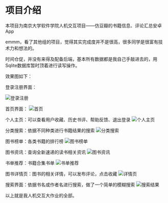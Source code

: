 # 项目介绍

本项目为南京大学软件学院人机交互项目——仿豆瓣的书籍信息、评论汇总安卓App

emmm，看了其他组的项目，觉得其实完成度并不是很高，很多同学是很富有技术力和想法的。

时间仓促，并没有来得及配备后端，基本所有数据都是我自己手敲进去的，用Sqlite数据库暂时顶着进行读写操作。

效果图如下：

登录注册界面：

![登录注册](assert/登陆注册.jpg)

首页界面：
![首页](assert/首页.jpg)

个人主页：可以查看用户收藏、历史书评、帮助反馈、退出登录
![个人主页](assert/个人主页.jpg)

分类搜索：依据不同种类进行书籍结果的搜索
![分类搜索](assert/分类找书.jpg)

图书榜单：各类书籍的排行榜
![图书榜单](assert/排行榜.jpg)

图书资讯：查询全新速递的读书相关资讯
![图书资讯](assert/读书资讯.jpg)

书单推荐：书籍合集书单
![书单推荐](assert/书单.jpg)

图书详情页：图书的相关详情，可以发布评论，点击收藏
![详情页](assert/书籍详情.jpg)

搜索界面：依据书名或作者名进行搜索，做了一个简单的模糊搜索
![搜索结果](assert/搜索.jpg)

以上就是我人机交互大作业的全部。

